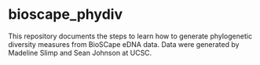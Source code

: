 # bioscape_phydiv

This repository documents the steps to learn how to generate phylogenetic diversity measures from BioSCape eDNA data.
Data were generated by Madeline Slimp and Sean Johnson at UCSC.
